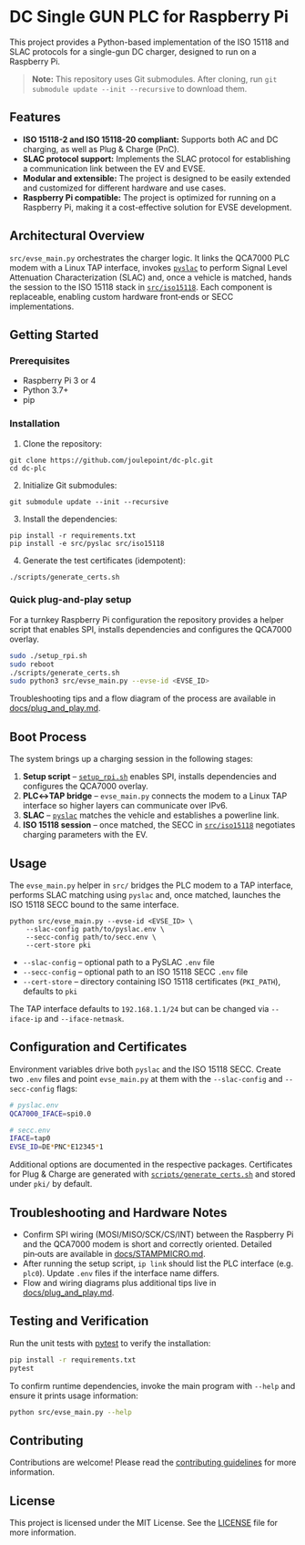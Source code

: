 # DC Single GUN PLC for Raspberry Pi

This project provides a Python-based implementation of the ISO 15118 and SLAC protocols for a single-gun DC charger, designed to run on a Raspberry Pi.
> **Note:** This repository uses Git submodules. After cloning, run `git submodule update --init --recursive` to download them.

## Features

*   **ISO 15118-2 and ISO 15118-20 compliant:** Supports both AC and DC charging, as well as Plug & Charge (PnC).
*   **SLAC protocol support:** Implements the SLAC protocol for establishing a communication link between the EV and EVSE.
*   **Modular and extensible:** The project is designed to be easily extended and customized for different hardware and use cases.
*   **Raspberry Pi compatible:** The project is optimized for running on a Raspberry Pi, making it a cost-effective solution for EVSE development.

## Architectural Overview

`src/evse_main.py` orchestrates the charger logic. It links the QCA7000 PLC modem
with a Linux TAP interface, invokes [`pyslac`](src/pyslac) to perform Signal Level
Attenuation Characterization (SLAC) and, once a vehicle is matched, hands the
session to the ISO 15118 stack in [`src/iso15118`](src/iso15118). Each component is
replaceable, enabling custom hardware front‑ends or SECC implementations.

## Getting Started

### Prerequisites

*   Raspberry Pi 3 or 4
*   Python 3.7+
*   pip

### Installation

1.  Clone the repository:

```
git clone https://github.com/joulepoint/dc-plc.git
cd dc-plc
```

2.  Initialize Git submodules:

```
git submodule update --init --recursive
```

3.  Install the dependencies:

```
pip install -r requirements.txt
pip install -e src/pyslac src/iso15118
```

4.  Generate the test certificates (idempotent):

```
./scripts/generate_certs.sh
```

### Quick plug-and-play setup

For a turnkey Raspberry Pi configuration the repository provides a helper
script that enables SPI, installs dependencies and configures the QCA7000
overlay.

```bash
sudo ./setup_rpi.sh
sudo reboot
./scripts/generate_certs.sh
sudo python3 src/evse_main.py --evse-id <EVSE_ID>
```

Troubleshooting tips and a flow diagram of the process are available in
[docs/plug_and_play.md](docs/plug_and_play.md).

## Boot Process

The system brings up a charging session in the following stages:

1. **Setup script** – [`setup_rpi.sh`](setup_rpi.sh) enables SPI, installs
   dependencies and configures the QCA7000 overlay.
2. **PLC↔TAP bridge** – `evse_main.py` connects the modem to a Linux TAP
   interface so higher layers can communicate over IPv6.
3. **SLAC** – [`pyslac`](src/pyslac) matches the vehicle and establishes a
   powerline link.
4. **ISO 15118 session** – once matched, the SECC in [`src/iso15118`](src/iso15118)
   negotiates charging parameters with the EV.

## Usage

The `evse_main.py` helper in `src/` bridges the PLC modem to a TAP
interface, performs SLAC matching using `pyslac` and, once matched,
launches the ISO 15118 SECC bound to the same interface.

```
python src/evse_main.py --evse-id <EVSE_ID> \
    --slac-config path/to/pyslac.env \
    --secc-config path/to/secc.env \
    --cert-store pki
```

* `--slac-config` – optional path to a PySLAC `.env` file
* `--secc-config` – optional path to an ISO 15118 SECC `.env` file
* `--cert-store` – directory containing ISO 15118 certificates (`PKI_PATH`), defaults to `pki`

The TAP interface defaults to `192.168.1.1/24` but can be changed via
`--iface-ip` and `--iface-netmask`.

## Configuration and Certificates

Environment variables drive both `pyslac` and the ISO 15118 SECC. Create
two `.env` files and point `evse_main.py` at them with the
`--slac-config` and `--secc-config` flags:

```bash
# pyslac.env
QCA7000_IFACE=spi0.0

# secc.env
IFACE=tap0
EVSE_ID=DE*PNC*E12345*1
```

Additional options are documented in the respective packages. Certificates
for Plug & Charge are generated with
[`scripts/generate_certs.sh`](scripts/generate_certs.sh) and stored under
`pki/` by default.

## Troubleshooting and Hardware Notes

* Confirm SPI wiring (MOSI/MISO/SCK/CS/INT) between the Raspberry Pi and
  the QCA7000 modem is short and correctly oriented. Detailed pin‑outs are
  available in [docs/STAMPMICRO.md](docs/STAMPMICRO.md).
* After running the setup script, `ip link` should list the PLC interface
  (e.g. `plc0`). Update `.env` files if the interface name differs.
* Flow and wiring diagrams plus additional tips live in
  [docs/plug_and_play.md](docs/plug_and_play.md).

## Testing and Verification

Run the unit tests with [pytest](https://pytest.org/) to verify the
installation:

```bash
pip install -r requirements.txt
pytest
```

To confirm runtime dependencies, invoke the main program with `--help` and
ensure it prints usage information:

```bash
python src/evse_main.py --help
```

## Contributing

Contributions are welcome! Please read the [contributing guidelines](CONTRIBUTING.md) for more information.

## License

This project is licensed under the MIT License. See the [LICENSE](LICENSE) file for more information.
